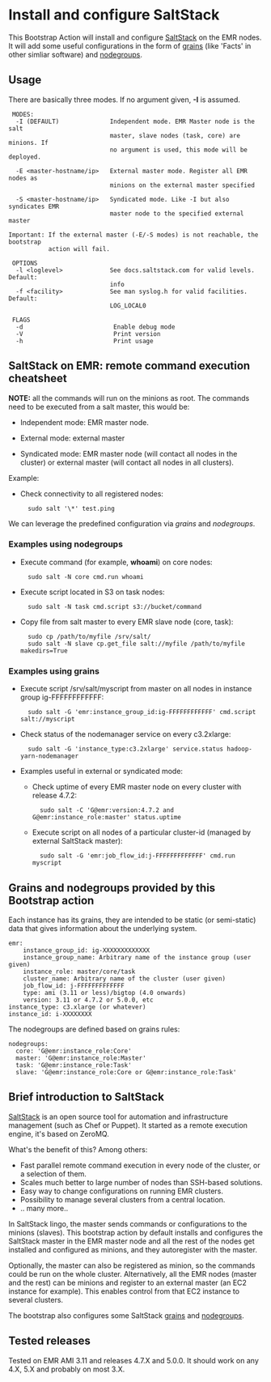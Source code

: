 Install and configure SaltStack
===============================
This Bootstrap Action will install and configure [SaltStack](https://docs.saltstack.com/en/2015.5/) on the EMR nodes. It will add some
useful configurations in the form of [grains](https://docs.saltstack.com/en/2015.5/topics/targeting/grains.html) (like 'Facts' in other simliar software) and [nodegroups](https://docs.saltstack.com/en/2015.5/topics/targeting/nodegroups.html).


## Usage ##

There are basically three modes. If no argument given, **-I** is assumed.

     MODES:
      -I (DEFAULT)              Independent mode. EMR Master node is the salt
                                master, slave nodes (task, core) are minions. If
                                no argument is used, this mode will be deployed.

      -E <master-hostname/ip>   External master mode. Register all EMR nodes as
                                minions on the external master specified

      -S <master-hostname/ip>   Syndicated mode. Like -I but also syndicates EMR
                                master node to the specified external master

    Important: If the external master (-E/-S modes) is not reachable, the bootstrap
               action will fail.

     OPTIONS
      -l <loglevel>             See docs.saltstack.com for valid levels. Default:
                                info
      -f <facility>             See man syslog.h for valid facilities. Default:
                                LOG_LOCAL0

     FLAGS
      -d                         Enable debug mode
      -V                         Print version
      -h                         Print usage


## SaltStack on EMR: remote command execution cheatsheet ##

 __NOTE:__ all the commands will run on the minions as root. The commands need to be executed from a salt master, this would be:

  - Independent mode: EMR master node.

  - External mode: external master

  - Syndicated mode: EMR master node (will contact all nodes in the cluster) or external master (will contact all nodes in all clusters).

Example:

- Check connectivity to all registered nodes:

        sudo salt '\*' test.ping

We can leverage the predefined configuration via _grains_ and _nodegroups_.


### Examples using nodegroups ###

- Execute command (for example, __whoami__) on core nodes:

        sudo salt -N core cmd.run whoami

- Execute script located in S3 on task nodes:

        sudo salt -N task cmd.script s3://bucket/command

- Copy file from salt master to every EMR slave node (core, task):

        sudo cp /path/to/myfile /srv/salt/
        sudo salt -N slave cp.get_file salt://myfile /path/to/myfile makedirs=True


### Examples using grains ###

- Execute script /srv/salt/myscript from master on all nodes in instance group ig-FFFFFFFFFFFF:

        sudo salt -G 'emr:instance_group_id:ig-FFFFFFFFFFFF' cmd.script salt://myscript

- Check status of the nodemanager service on every c3.2xlarge:

        sudo salt -G 'instance_type:c3.2xlarge' service.status hadoop-yarn-nodemanager

- Examples useful in external or syndicated mode:
    - Check uptime of every EMR master node on every cluster with release 4.7.2:

            sudo salt -C 'G@emr:version:4.7.2 and G@emr:instance_role:master' status.uptime

    - Execute script on all nodes of a particular cluster-id (managed by external SaltStack master):

            sudo salt -G 'emr:job_flow_id:j-FFFFFFFFFFFFF' cmd.run myscript


## Grains and nodegroups provided by this Bootstrap action ##

Each instance has its grains, they are intended to be static (or semi-static) data that gives information about the underlying system.

    emr:
        instance_group_id: ig-XXXXXXXXXXXXX
        instance_group_name: Arbitrary name of the instance group (user given)
        instance_role: master/core/task
        cluster_name: Arbitrary name of the cluster (user given)
        job_flow_id: j-FFFFFFFFFFFFF
        type: ami (3.11 or less)/bigtop (4.0 onwards)
        version: 3.11 or 4.7.2 or 5.0.0, etc
    instance_type: c3.xlarge (or whatever)
    instance_id: i-XXXXXXXX

The nodegroups are defined based on grains rules:

    nodegroups:
      core: 'G@emr:instance_role:Core'
      master: 'G@emr:instance_role:Master'
      task: 'G@emr:instance_role:Task'
      slave: 'G@emr:instance_role:Core or G@emr:instance_role:Task'


## Brief introduction to SaltStack ##

[SaltStack](https://docs.saltstack.com/en/2015.5/) is an open source tool for automation and infrastructure management (such as Chef or Puppet). It started as a remote execution engine, it's based on ZeroMQ.

What's the benefit of this? Among others:

- Fast parallel remote command execution in every node of the cluster, or a selection of them.
- Scales much better to large number of nodes than SSH-based solutions.
- Easy way to change configurations on running EMR clusters.
- Possibility to manage several clusters from a central location.
- .. many more..

In SaltStack lingo, the master sends commands or configurations to the minions (slaves). This bootstrap action by default installs and configures the SaltStack master in the EMR master node and all the rest of the nodes get installed and configured as minions, and they autoregister with the master.

Optionally, the master can also be registered as minion, so the commands could be run on the whole cluster. Alternatively, all the EMR nodes (master and the rest) can be minions and register to an external master (an EC2 instance for example). This enables control from that EC2 instance to several clusters.

The bootstrap also configures some SaltStack [grains](https://docs.saltstack.com/en/2015.5/topics/targeting/grains.html) and [nodegroups](https://docs.saltstack.com/en/2015.5/topics/targeting/nodegroups.html).


## Tested releases ##
Tested on EMR AMI 3.11 and releases 4.7.X and 5.0.0. It should work on any 4.X, 5.X and probably on most 3.X.
